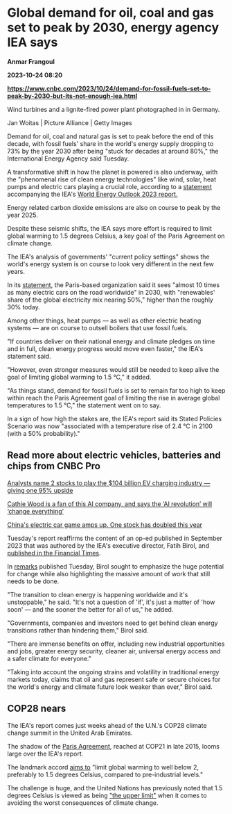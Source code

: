# Global demand for oil, coal and gas set to peak by 2030, energy agency IEA says
**Anmar Frangoul**

**2023-10-24 08:20**

**https://www.cnbc.com/2023/10/24/demand-for-fossil-fuels-set-to-peak-by-2030-but-its-not-enough-iea.html**

Wind turbines and a lignite-fired power plant photographed in in Germany.

Jan Woitas | Picture Alliance | Getty Images

Demand for oil, coal and natural gas is set to peak before the end of this decade, with fossil fuels' share in the world's energy supply dropping to 73% by the year 2030 after being "stuck for decades at around 80%," the International Energy Agency said Tuesday.

A transformative shift in how the planet is powered is also underway, with the "phenomenal rise of clean energy technologies" like wind, solar, heat pumps and electric cars playing a crucial role, according to a [statement](https://www.iea.org/news/the-energy-world-is-set-to-change-significantly-by-2030-based-on-today-s-policy-settings-alone) accompanying the IEA's [World Energy Outlook 2023 report.](https://www.iea.org/reports/world-energy-outlook-2023)

Energy related carbon dioxide emissions are also on course to peak by the year 2025.

Despite these seismic shifts, the IEA says more effort is required to limit global warming to 1.5 degrees Celsius, a key goal of the Paris Agreement on climate change.

The IEA's analysis of governments' "current policy settings" shows the world's energy system is on course to look very different in the next few years.

In its [statement](https://www.iea.org/news/the-energy-world-is-set-to-change-significantly-by-2030-based-on-today-s-policy-settings-alone), the Paris-based organization said it sees "almost 10 times as many electric cars on the road worldwide" in 2030, with "renewables' share of the global electricity mix nearing 50%," higher than the roughly 30% today.

Among other things, heat pumps — as well as other electric heating systems — are on course to outsell boilers that use fossil fuels.

"If countries deliver on their national energy and climate pledges on time and in full, clean energy progress would move even faster," the IEA's statement said.

"However, even stronger measures would still be needed to keep alive the goal of limiting global warming to 1.5 °C," it added.

"As things stand, demand for fossil fuels is set to remain far too high to keep within reach the Paris Agreement goal of limiting the rise in average global temperatures to 1.5 °C," the statement went on to say.

In a sign of how high the stakes are, the IEA's report said its Stated Policies Scenario was now "associated with a temperature rise of 2.4 °C in 2100 (with a 50% probability)."

Read more about electric vehicles, batteries and chips from CNBC Pro
--------------------------------------------------------------------

[Analysts name 2 stocks to play the $104 billion EV charging industry — giving one 95% upside](https://www.cnbc.com/2023/09/19/evs-analysts-flag-opportunities-in-charging-name-stocks.html)

[Cathie Wood is a fan of this AI company, and says the ‘AI revolution’ will ‘change everything’](https://www.cnbc.com/2023/09/21/cathie-wood-is-a-fan-of-this-ai-company-speaks-of-an-ai-revolution.html)

[China's electric car game amps up. One stock has doubled this year](https://www.cnbc.com/2023/07/30/chinas-ev-game-is-speeding-up-one-stock-has-doubled-this-year.html)  

Tuesday's report reaffirms the content of an op-ed published in September 2023 that was authored by the IEA's executive director, Fatih Birol, and [published in the Financial Times](https://www.ft.com/content/f6155d7b-2ef7-4f62-a08a-b640b7e87fca?segmentId=114a04fe-353d-37db-f705-204c9a0a157b).

In [remarks](https://www.iea.org/news/the-energy-world-is-set-to-change-significantly-by-2030-based-on-today-s-policy-settings-alone) published Tuesday, Birol sought to emphasize the huge potential for change while also highlighting the massive amount of work that still needs to be done.

"The transition to clean energy is happening worldwide and it's unstoppable," he said. "It's not a question of 'if', it's just a matter of 'how soon' — and the sooner the better for all of us," he added.

"Governments, companies and investors need to get behind clean energy transitions rather than hindering them," Birol said.

"There are immense benefits on offer, including new industrial opportunities and jobs, greater energy security, cleaner air, universal energy access and a safer climate for everyone."

"Taking into account the ongoing strains and volatility in traditional energy markets today, claims that oil and gas represent safe or secure choices for the world's energy and climate future look weaker than ever," Birol said.

COP28 nears
-----------

The IEA's report comes just weeks ahead of the U.N.'s COP28 climate change summit in the United Arab Emirates.

The shadow of the [Paris Agreement](https://www.un.org/en/climatechange/paris-agreement), reached at COP21 in late 2015, looms large over the IEA's report.

The landmark accord [aims to](https://unfccc.int/about-us/unfccc-archives/the-unfccc-archival-exhibition/the-paris-agreement-exhibit) "limit global warming to well below 2, preferably to 1.5 degrees Celsius, compared to pre-industrial levels."

The challenge is huge, and the United Nations has previously noted that 1.5 degrees Celsius is viewed as being ["the upper limit"](https://www.un.org/en/climatechange/science/key-findings) when it comes to avoiding the worst consequences of climate change.